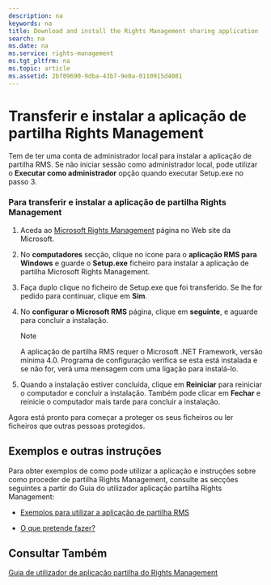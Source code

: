 ```yaml
---
description: na
keywords: na
title: Download and install the Rights Management sharing application
search: na
ms.date: na
ms.service: rights-management
ms.tgt_pltfrm: na
ms.topic: article
ms.assetid: 2bf09690-9dba-43b7-9e0a-0110915d4081
---
```

# Transferir e instalar a aplica&#231;&#227;o de partilha Rights Management
Tem de ter uma conta de administrador local para instalar a aplicação de partilha RMS. Se não iniciar sessão como administrador local, pode utilizar o **Executar como administrador** opção quando executar Setup.exe no passo 3.

### Para transferir e instalar a aplicação de partilha Rights Management

1.  Aceda ao [Microsoft Rights Management](http://go.microsoft.com/fwlink/?LinkId=303970) página no Web site da Microsoft.

2.  No **computadores** secção, clique no ícone para o **aplicação RMS para Windows** e guarde o **Setup.exe** ficheiro para instalar a aplicação de partilha Microsoft Rights Management.

3.  Faça duplo clique no ficheiro de Setup.exe que foi transferido. Se lhe for pedido para continuar, clique em **Sim**.

4.  No **configurar o Microsoft RMS** página, clique em **seguinte**, e aguarde para concluir a instalação.

    > [!NOTE]
    > A aplicação de partilha RMS requer o Microsoft .NET Framework, versão mínima 4.0. Programa de configuração verifica se esta está instalada e se não for, verá uma mensagem com uma ligação para instalá-lo.

5.  Quando a instalação estiver concluída, clique em **Reiniciar** para reiniciar o computador e concluir a instalação. Também pode clicar em **Fechar** e reinicie o computador mais tarde para concluir a instalação.

Agora está pronto para começar a proteger os seus ficheiros ou ler ficheiros que outras pessoas protegidos.

## Exemplos e outras instruções
Para obter exemplos de como pode utilizar a aplicação e instruções sobre como proceder de partilha Rights Management, consulte as secções seguintes a partir do Guia do utilizador aplicação partilha Rights Management:

-   [Exemplos para utilizar a aplicação de partilha RMS](../Topic/Rights_Management_sharing_application_user_guide.md#BKMK_SharingExamples)

-   [O que pretende fazer?](../Topic/Rights_Management_sharing_application_user_guide.md#BKMK_SharingInstructions)

## Consultar Também
[Guia de utilizador de aplicação partilha do Rights Management](../Topic/Rights_Management_sharing_application_user_guide.md)

